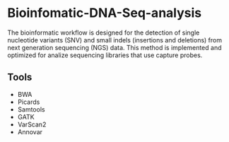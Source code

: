 # Bioinfomatic-DNA-Seq-analysis

The bioinformatic workflow is designed for the detection of single nucleotide  variants (SNV) and small indels (insertions and deletions) from next generation sequencing (NGS) data. This method is implemented and optimized for analize sequencing libraries that use capture probes.

## Tools
- BWA
- Picards
- Samtools
- GATK
- VarScan2
- Annovar

